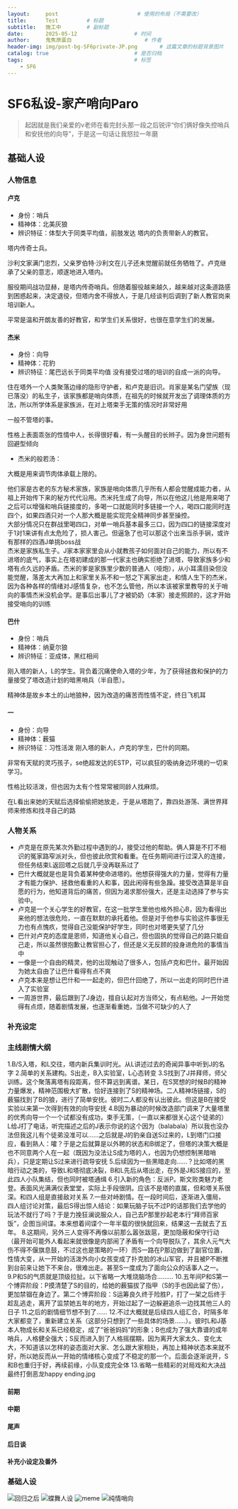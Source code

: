```yaml
---
layout:     post                         # 使用的布局（不需要改）
title:      Test         # 标题 
subtitle:   施工中        # 副标题
date:       2025-05-12 				    # 时间
author:     鬼焦原蛋白 					    # 作者
header-img: img/post-bg-SF6private-JP.png 	    # 这篇文章的标题背景图片
catalog: true 						    # 是否归档
tags:								    # 标签
    - SF6
---
```


# SF6私设-家产哨向Paro

 > 起因就是我们亲爱的v老师在看完封头那一段之后锐评“你们俩好像失控哨兵和安抚他的向导”，于是这一句话让我怒拉一年磨

## 基础人设

### 人物信息

#### 卢克

- 身份：哨兵
- 精神体：北美灰狼
- 辨识特征：体型大于同类平均值，前肢发达
塔内的负责带新人的教官。

塔内传奇士兵。

沙利文家满门忠烈，父亲罗伯特·沙利文在儿子还未觉醒前就任务牺牲了。卢克继承了父亲的意志，顺遂地进入塔内。

服役期间战功显赫，是塔内传奇哨兵。但随着服役越来越久，越来越对这条道路感到困惑起来，决定退役，但塔内舍不得放人，于是几经谈判后调到了新人教官岗来培训新人。

平常是温和开朗友善的好教官，和学生们关系很好，也很在意学生们的发展。

#### 杰米

- 身份：向导
- 精神体：花豹
- 辨识特征：尾巴远长于同类平均值
没有接受过塔的培训的自成一派的向导。

住在塔外一个人类聚落边缘的隐形守护者，和卢克是旧识。肖家是某名门望族（现已落没）的私生子，该家族都是哨向体质，在祖先的时候就开发出了调理体质的方法，所以所学体系是家族派，在对上塔束手无策的情况时非常好用

一般不管塔的事。

性格上表面乖张的性情中人，长得很好看，有一头醒目的长辫子。因为身世问题有回避型倾向

- 杰米的般若汤：

大概是用来调节肉体承载上限的。

他们家是古老的东方秘术家族，家族是哨向体质几乎所有人都会觉醒成能力者，从祖上开始传下来的秘方代代沿用。杰米托生成了向导，所以在他这儿他是用来喝了之后可以增强和哨兵链接度的，多喝一口就能同时多链接一个人，喝四口能同时连四个，如果四酒只对一个人那大概是能实现完全精神同步甚至操控。  
大部分情况只在群战里喝四口，对单一哨兵基本最多三口，因为四口的链接深度对于1对1来讲有点太危险了，损人害己。但逼急了也可以那这个出来当杀手锏，或许有那样的四酒J单挑boss战  
杰米是家族私生子。J家本家家里会从小就教孩子如何面对自己的能力，所以有不进塔的底气，事实上在塔初建成的那一代家主也确实拒绝了进塔，导致家族多少和塔有点久远的矛盾。杰米的爹是家族里少数的普通人（哑炮），从小耳濡目染但没能觉醒，落差太大再加上和家里关系不和一怒之下离家出走，和情人生下的杰米，因为各种各样的情绪对J感情复杂，也不怎么管他，所以本该被家里教导的关于哨向的事情杰米没机会学。是事后出事儿了才被奶奶（本家）接走照顾的，这才开始接受哨向的训练
  
#### 巴什

- 身份：哨兵
- 精神体：纳夏尔狼
- 辨识特征：亚成体，黑红相间

刚入塔的新人，L的学生。背负着沉痛使命入塔的少年，为了获得拯救和保护的力量接受了塔改造计划的暗黑哨兵（半自愿）。

精神体是故乡本土的山地狼种，因为改造的痛苦而性情不定，终日飞机耳

#### 一

- 身份：向导
- 精神体：薮猫
- 辨识特征：习性活泼
刚入塔的新人，卢克的学生，巴什的同期。

非常有天赋的灵巧孩子，se绝超发达的ESTP，可以疯狂的吸纳身边环境的一切来学习。

性格比较活泼，但也因为太有个性常常被同龄人找麻烦。

在L看出来她的天赋后选择偷偷把她放走，于是从塔跑了，靠四处游荡、满世界拜师来修炼和找寻自己的路


### 人物关系

- 卢克是在原先某次外勤过程中遇到的J，接受过他的帮助。俩人算是不打不相识的冤家路窄派对头，但也彼此欣赏和看重。在任务期间进行过深入的连接，但任务结束L返回塔之后就几乎没再联系过了
- 巴什大概就是也是背负着某种使命进塔的。他想获得强大的力量，觉得有力量才有能力保护、拯救他看重的人和事，因此闲得有些急躁。接受改造算是半自愿的行为，他知道背后的痛苦，但因为渴求那份强大，还是主动选择了参与实验中。
- 卢克是一个关心学生的好教官，在这一批学生里他也格外担心B，因为看得出来他的想法很危险，一直在默默的承托着他。但是对于他参与实验这件事很无力也有点愧疚，觉得自己没能保护好学生，同时也对塔更失望了几分
- 巴什对卢克的态度是恩师，知道他关心自己，但也固执的觉得自己的路只能自己走，所以虽然很抱歉让教官担心了，但还是义无反顾的投身进危险的事情当中
- 一像是一个自由的精灵，他的出现触动了很多人，包括卢克和巴什。最开始因为她太自由了让巴什看得有点不爽
- 卢克本来是想让巴什和一一起走的，但巴什回绝了，所以一出走的同时巴什进入了实验室
- 一周游世界，最后跟到了J身边，擅自认起对方当师父，有点粘他。J一开始觉得有点烦，随着剧情发展，也逐渐看重她，当做不可缺少的人了

### 补充设定

### 主线剧情大纲

1.B/S入塔，和L交往，塔内新兵集训时光。从L讲述过去的奇闻异事中听到J的名字
2.简单的关系建构。S出走，B入实验室，L心态转变
3.S找到了J并拜师，师父训练。这个聚落离塔有段距离，但不算远到离谱。某日，在S冥想的时候B的精神力量爆发，精神范围极大扩散，恰好连接到了S的精神场。二人精神场链接，S的薮猫找到了B的狼，进行了简单安抚。彼时二人都没有认出彼此。但这是B在接受实验以来第一次得到有效的向导安抚
4.B因为暴动的时候改造部门调来了大量塔里的优秀向导一个一个试都没有成功，束手无策，（一直以来都很关心这个徒弟的）L给J打了电话，听完描述之后的J表示你说的这个因为（balabala）所以我也没办法但我这儿有个徒弟没准可以……之后就是J的豹亲自送S过来的，L到塔门口接应，看到熟人：嚯？于是之后就算是以外聘的状态和B绑定了，但塔的决策大概是也不同意两个人在一起（既因为没法让S成为塔的人，也因为仍想控制黑暗哨兵），只是定期让S过来进行疏导安抚
5.后续因为一些黑暗走向……？比如塔的黑暗行动之类的，导致L和塔彻底决裂，B和L先后从塔出走，在外是J和S接应的，至此四人小队集结，但也同时被塔通缉
6.引入新的角色：反派P。斯文败类魅力老登。表面风光满满仪表堂堂，实际上手段很阴。应该不是塔的直属，但和塔关系很深。和四人组是直接敌对关系
7.一些对峙剧情。在一段时间后，逐渐进入僵局，四人组讨论对策，最后S得出惊人结论：如果玩脑子玩不过P的话那我们去学他的玩法不就行了吗？于是力挽狂澜说服众人，自己去P那里抄起老本行“拜师百家饭”，企图当间谍。本来想着间谍个一年半载的很快就回来，结果这一去就去了五年。
8.这期间，另外三人变得不再像以前那么嚣张跋扈，更加隐蔽和保守行动（最开始可能外人看起来就很像是内部闹了矛盾有一个向导脱队了，其余人元气大伤不得不偃旗息鼓，不过这也是策略的一环）而S一路在P那边做到了副官位置，性情大变，从一开始的活泼外向小女孩变成了扑克脸的冰山军官，并且被P不断推到台前来让她下不来台，很难出走。甚至S一度成为了面向公众的话事人之一。
9.P和S的气质就是顶级拉扯。以下省略一大堆烧脑场合………
10.五年间P和S第一个博弈阶段：P摸清楚了S的目的，给她的薮猫拔了指甲（S的手也因此留了伤），更加禁锢在身边了。第二个博弈阶段：S运筹良久终于险胜P，打了一架之后终于趁乱逃走，离开了监禁她五年的地方，开始过起了一边躲避追杀一边找其他三人的日子
11.之后的剧情细节想不到了……
12.不过大概就是后续四人组汇合，时隔多年大家都变了，重新建立关系（这部分只想到了一些具体的场景……）。彼时L和J基本人物成长和关系已经稳定，成了“爸爸妈妈”的形象；B也成为了强大靠谱的成年哨兵，人格健全强大；S反而进入到了人格摇摆期，因为离开大家太久、变化太大，不知道该以怎样的姿态面对大家、怎么跟大家相处，再加上精神状态本来就不好，所以她反而从一开始的情绪核心变成了不稳定的那一个。后面会逐渐说开，S和B也重归于好，再续前缘，小队变成完全体
13.省略一些精彩的对局戏和大决战最终打倒恶龙happy ending.jpg

#### 前期

#### 中期

#### 尾声

#### 后日谈

#### 补充小设定及番外




### 基础人设
<img src="https://pub-de03f2409e59408c80179170f3969278.r2.dev/post-250514-1.JPG" alt="回归之后" />
<img src="https://pub-de03f2409e59408c80179170f3969278.r2.dev/post-250514-2.JPG" alt="蝶舞人设" />
<img src="https://pub-de03f2409e59408c80179170f3969278.r2.dev/post-250514-3.jpg" alt="meme" />
<img src="https://pub-de03f2409e59408c80179170f3969278.r2.dev/post-250514-4.JPG" alt="纯情哨向" />
